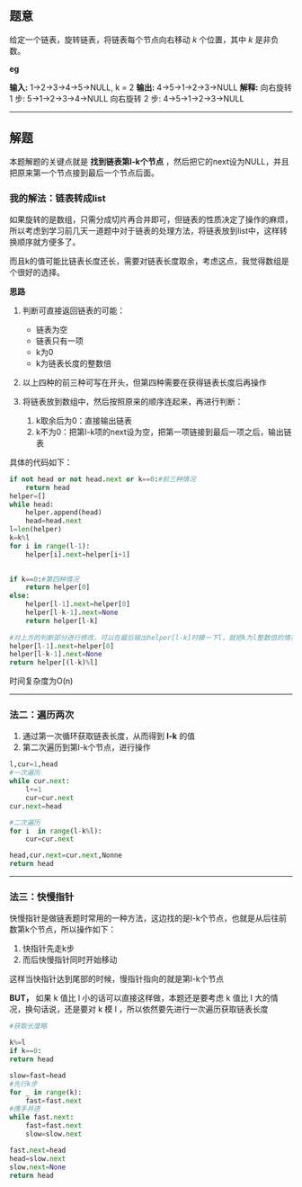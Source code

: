 ## 题意

给定一个链表，旋转链表，将链表每个节点向右移动 _k_ 个位置，其中 _k_ 是非负数。

__eg__

__输入:__  1->2->3->4->5->NULL, k = 2
__输出:__  4->5->1->2->3->NULL
__解释:__
向右旋转 1 步: 5->1->2->3->4->NULL
向右旋转 2 步: 4->5->1->2->3->NULL

---
## 解题

本题解题的关键点就是 **找到链表第l-k个节点** ，然后把它的next设为NULL，并且把原来第一个节点接到最后一个节点后面。


### 我的解法：链表转成list

如果旋转的是数组，只需分成切片再合并即可，但链表的性质决定了操作的麻烦，所以考虑到学习前几天一道题中对于链表的处理方法，将链表放到list中，这样转换顺序就方便多了。

而且k的值可能比链表长度还长，需要对链表长度取余，考虑这点，我觉得数组是个很好的选择。

**思路**
1. 判断可直接返回链表的可能：
	- 链表为空
	- 链表只有一项
	- k为0
	- k为链表长度的整数倍

2. 以上四种的前三种可写在开头，但第四种需要在获得链表长度后再操作
3. 将链表放到数组中，然后按照原来的顺序连起来，再进行判断：
	1. k取余后为0：直接输出链表
	2. k不为0：把第l-k项的next设为空，把第一项链接到最后一项之后，输出链表

具体的代码如下：
```python
if not head or not head.next or k==0:#前三种情况
	return head
helper=[]
while head:
	helper.append(head)
	head=head.next
l=len(helper)
k=k%l
for i in range(l-1):
	helper[i].next=helper[i+1]
	

if k==0:#第四种情况
	return helper[0]
else:
	helper[l-1].next=helper[0]
	helper[l-k-1].next=None
	return helper[l-k]
	
#对上方的判断部分进行修改，可以在最后输出helper[l-k]时模一下l，就把k为l整数倍的情况也考虑进去了
helper[l-1].next=helper[0]
helper[l-k-1].next=None
return helper[(l-k)%l]

```
时间复杂度为O(n)

---
### 法二：遍历两次

1. 通过第一次循环获取链表长度，从而得到 **l-k** 的值
2. 第二次遍历到第l-k个节点，进行操作

```python
l,cur=1,head
#一次遍历
while cur.next:
	l+=1
	cur=cur.next
cur.next=head

#二次遍历
for i  in range(l-k%l):
	cur=cur.next

head,cur.next=cur.next,Nonne
return head
```

---
### 法三：快慢指针

快慢指针是做链表题时常用的一种方法，这边找的是l-k个节点，也就是从后往前数第k个节点，所以操作如下：
1. 快指针先走k步
2. 而后快慢指针同时开始移动

这样当快指针达到尾部的时候，慢指针指向的就是第l-k个节点
 
 **BUT，** 
如果 k 值比 l 小的话可以直接这样做，本题还是要考虑 k 值比 l 大的情况，换句话说，还是要对 k 模 l ，所以依然要先进行一次遍历获取链表长度

```python
#获取长度略

k%=l
if k==0:
return head

slow=fast=head
#先行k步
for _ in range(k):
	fast=fast.next
#携手并进
while fast.next:
	fast=fast.next
	slow=slow.next

fast.next=head
head=slow.next
slow.next=None
return head
```